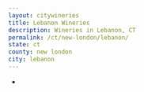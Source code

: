 ```yaml
---
layout: citywineries
title: Lebanon Wineries
description: Wineries in Lebanon, CT
permalink: /ct/new-london/lebanon/
state: ct
county: new london
city: lebanon
---
```

-
